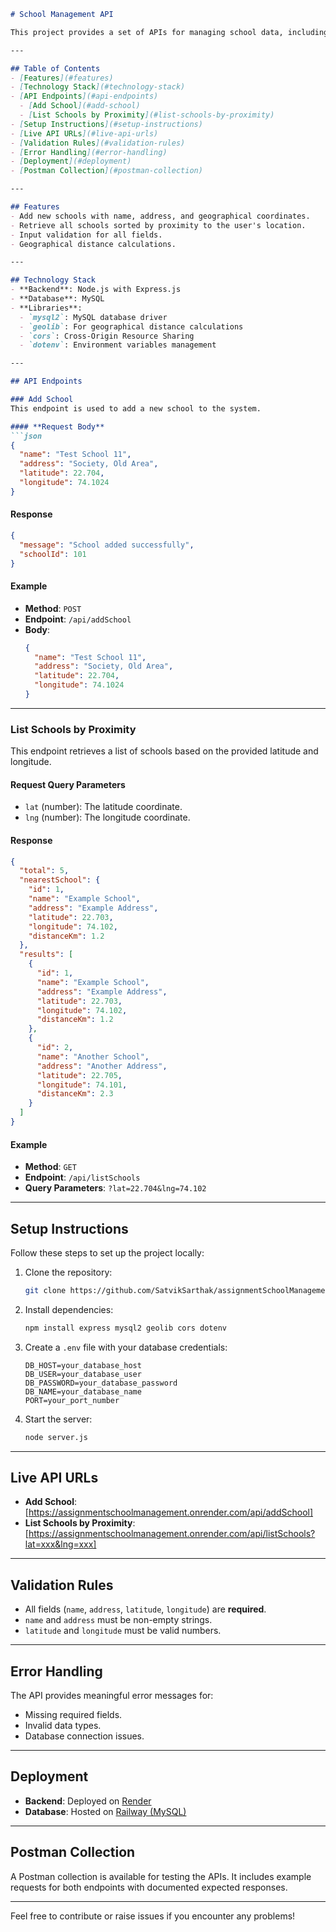 

```markdown
# School Management API

This project provides a set of APIs for managing school data, including adding new schools and retrieving schools sorted by proximity to a user's location. The system is built with **Node.js** and **Express.js**.

---

## Table of Contents
- [Features](#features)
- [Technology Stack](#technology-stack)
- [API Endpoints](#api-endpoints)
  - [Add School](#add-school)
  - [List Schools by Proximity](#list-schools-by-proximity)
- [Setup Instructions](#setup-instructions)
- [Live API URLs](#live-api-urls)
- [Validation Rules](#validation-rules)
- [Error Handling](#error-handling)
- [Deployment](#deployment)
- [Postman Collection](#postman-collection)

---

## Features
- Add new schools with name, address, and geographical coordinates.
- Retrieve all schools sorted by proximity to the user's location.
- Input validation for all fields.
- Geographical distance calculations.

---

## Technology Stack
- **Backend**: Node.js with Express.js
- **Database**: MySQL
- **Libraries**:
  - `mysql2`: MySQL database driver
  - `geolib`: For geographical distance calculations
  - `cors`: Cross-Origin Resource Sharing
  - `dotenv`: Environment variables management

---

## API Endpoints

### Add School
This endpoint is used to add a new school to the system.

#### **Request Body**
```json
{
  "name": "Test School 11",
  "address": "Society, Old Area",
  "latitude": 22.704,
  "longitude": 74.1024
}
```

#### **Response**
```json
{
  "message": "School added successfully",
  "schoolId": 101
}
```

#### **Example**
- **Method**: `POST`
- **Endpoint**: `/api/addSchool`
- **Body**:
  ```json
  {
    "name": "Test School 11",
    "address": "Society, Old Area",
    "latitude": 22.704,
    "longitude": 74.1024
  }
  ```

---

### List Schools by Proximity
This endpoint retrieves a list of schools based on the provided latitude and longitude.

#### **Request Query Parameters**
- `lat` (number): The latitude coordinate.
- `lng` (number): The longitude coordinate.

#### **Response**
```json
{
  "total": 5,
  "nearestSchool": {
    "id": 1,
    "name": "Example School",
    "address": "Example Address",
    "latitude": 22.703,
    "longitude": 74.102,
    "distanceKm": 1.2
  },
  "results": [
    {
      "id": 1,
      "name": "Example School",
      "address": "Example Address",
      "latitude": 22.703,
      "longitude": 74.102,
      "distanceKm": 1.2
    },
    {
      "id": 2,
      "name": "Another School",
      "address": "Another Address",
      "latitude": 22.705,
      "longitude": 74.101,
      "distanceKm": 2.3
    }
  ]
}
```

#### **Example**
- **Method**: `GET`
- **Endpoint**: `/api/listSchools`
- **Query Parameters**: `?lat=22.704&lng=74.102`

---

## Setup Instructions
Follow these steps to set up the project locally:

1. Clone the repository:
   ```bash
   git clone https://github.com/SatvikSarthak/assignmentSchoolManagement.git
   ```

2. Install dependencies:
   ```bash
   npm install express mysql2 geolib cors dotenv
   ```

3. Create a `.env` file with your database credentials:
   ```env
   DB_HOST=your_database_host
   DB_USER=your_database_user
   DB_PASSWORD=your_database_password
   DB_NAME=your_database_name
   PORT=your_port_number
   ```

4. Start the server:
   ```bash
   node server.js
   ```

---

## Live API URLs
- **Add School**: [https://assignmentschoolmanagement.onrender.com/api/addSchool]
- **List Schools by Proximity**: [https://assignmentschoolmanagement.onrender.com/api/listSchools?lat=xxx&lng=xxx]

---

## Validation Rules
- All fields (`name`, `address`, `latitude`, `longitude`) are **required**.
- `name` and `address` must be non-empty strings.
- `latitude` and `longitude` must be valid numbers.

---

## Error Handling
The API provides meaningful error messages for:
- Missing required fields.
- Invalid data types.
- Database connection issues.

---

## Deployment
- **Backend**: Deployed on [Render](https://render.com)
- **Database**: Hosted on [Railway (MySQL)](https://railway.app)

---

## Postman Collection
A Postman collection is available for testing the APIs. It includes example requests for both endpoints with documented expected responses.

---

Feel free to contribute or raise issues if you encounter any problems!
```
